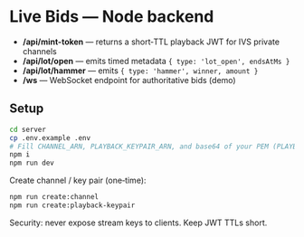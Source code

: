 # Live Bids — Node backend

- **/api/mint-token** — returns a short‑TTL playback JWT for IVS private channels
- **/api/lot/open** — emits timed metadata `{ type: 'lot_open', endsAtMs }`
- **/api/lot/hammer** — emits `{ type: 'hammer', winner, amount }`
- **/ws** — WebSocket endpoint for authoritative bids (demo)

## Setup

```bash
cd server
cp .env.example .env
# Fill CHANNEL_ARN, PLAYBACK_KEYPAIR_ARN, and base64 of your PEM (PLAYBACK_PRIVATE_PEM_BASE64)
npm i
npm run dev
```

Create channel / key pair (one‑time):

```bash
npm run create:channel
npm run create:playback-keypair
```

Security: never expose stream keys to clients. Keep JWT TTLs short.
